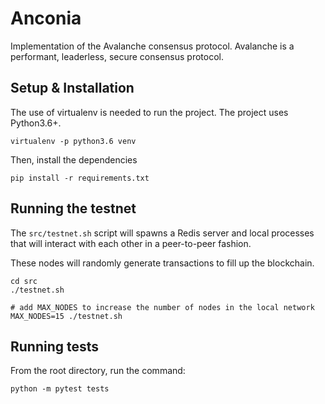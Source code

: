 # Anconia

Implementation of the Avalanche consensus protocol. Avalanche is a performant, leaderless, secure consensus protocol.

## Setup & Installation

The use of virtualenv is needed to run the project. The project uses Python3.6+.

```
virtualenv -p python3.6 venv
```

Then, install the dependencies

```
pip install -r requirements.txt
```

## Running the testnet

The `src/testnet.sh` script will spawns a Redis server and local processes that will interact with each other in a peer-to-peer fashion.

These nodes will randomly generate transactions to fill up the blockchain.

```
cd src
./testnet.sh

# add MAX_NODES to increase the number of nodes in the local network
MAX_NODES=15 ./testnet.sh
```

## Running tests

From the root directory, run the command:

```
python -m pytest tests
```
